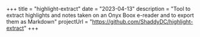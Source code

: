 +++
title = "highlight-extract"
date = "2023-04-13"
description = "Tool to extract highlights and notes taken on an Onyx Boox e-reader and to export them as Markdown"
projectUrl = "https://github.com/ShaddyDC/highlight-extract"
+++
